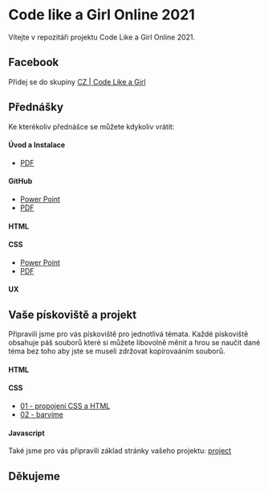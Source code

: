 # Code like a Girl Online 2021

Vítejte v repozitáři projektu Code Like a Girl Online 2021.

##  Facebook
Přidej se do skupiny [CZ | Code Like a Girl](https://www.facebook.com/groups/639640177416949)

##  Přednášky

Ke kterékoliv přednášce se můžete kdykoliv vrátit:
#### Úvod a Instalace
- [PDF](docs/presentation/instalace/Instalace.pdf) 

#### GitHub
- [Power Point](docs/presentation/github/GitHub.pptx)
- [PDF](docs/presentation/github/code-like-a-girl-github.pdf)

#### HTML
#### CSS
- [Power Point](docs/presentation/css/CSS_new-2.pptx)
- [PDF](docs/presentation/css/CSS_new-2.pdf)
#### UX 

##  Vaše pískoviště a projekt

Připravili jsme pro vás pískoviště pro jednotlivá témata. Každé pískoviště obsahuje páš souborů které si můžete libovolně měnit a hrou se naučit dané téma bez toho aby jste se museli zdržovat kopírovaáním souborů.
#### HTML
#### CSS
- [01 - propojení CSS a HTML](sandbox/css-01/index.html)
- [02 - barvíme](sandbox/css-02/index.html)
#### Javascript

Také jsme pro vás připravili základ stránky vašeho projektu: [project](sandbox/css-02/index.html)

## Děkujeme
